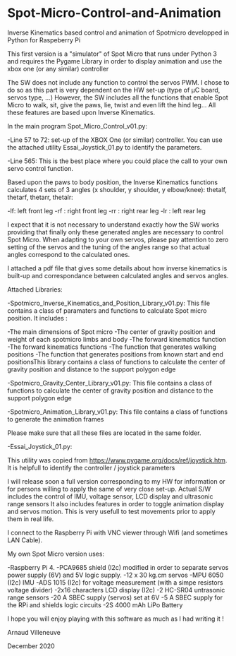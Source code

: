 # Spot-Micro-Control-and-Animation
Inverse Kinematics based control and animation of Spotmicro developped in Python for Raspeberry Pi

This first version is a "simulator" of Spot Micro that runs under Python 3 and requires the Pygame Library in order to display animation and use the xbox one (or any similar) controller

The SW does not include any function to control the servos PWM. I chose to do so as this part is very dependent on the HW set-up (type of µC board, servos type, ...)
However, the SW includes all the functions that enable Spot Micro to walk, sit, give the paws, lie, twist and even lift the hind leg...
All these features are based upon Inverse Kinematics.

In the main program Spot_Micro_Control_v01.py:

-Line 57 to 72: set-up of the XBOX One (or similar) controller. You can use the attached utility Essai_Joystick_01.py to identify the parameters.

-Line 565: This is the best place where you could place the call to your own servo control function.
 
Based upon the paws to body position, the Inverse Kinematics functions calculates 4 sets of 3 angles (x shoulder, y shoulder, y elbow/knee): thetalf, thetarf, thetarr, thetalr:

-lf: left front leg
-rf : right front leg
-rr : right rear leg
-lr : left rear leg

I expect that it is not necessary to understand exactly how the SW works providing that finally only these generated angles are necessary to control Spot Micro.
When adapting to your own servos, please pay attention to zero setting of the servos and the tuning of the angles range so that actual angles correspond to the calculated ones.

I attached a pdf file that gives some details about how inverse kinematics is built-up and correspondance between calculated angles and servos angles.

Attached Libraries:

-Spotmicro_Inverse_Kinematics_and_Position_Library_v01.py:
  This file contains a class of paramaters and functions to calculate Spot micro position.
  It includes :
  
   -The main dimensions of Spot micro
   -The center of gravity position and weight of each spotmicro limbs and body
   -The forward kinematics function
   -The forward kinematics functions
   -The function that generates walking positions
   -The function that generates positions from known start and end positionsThis library contains a class of functions to calculate the center of gravity position
    and distance to the support polygon edge

-Spotmicro_Gravity_Center_Library_v01.py:
  This file contains a class of functions to calculate the center of gravity position
  and distance to the support polygon edge
  
-Spotmicro_Animation_Library_v01.py:
  This file contains a class of functions to generate the animation frames

Please make sure that all these files are located in the same folder.

-Essai_Joystick_01.py:

  This utility was copied from https://www.pygame.org/docs/ref/joystick.htm. It is helpfull to identify the controller / joystick parameters
  
I will release soon a full version corresponding to my HW for information or for persons willing to apply the same of very close set-up.
Actual S/W includes the control of IMU, voltage sensor, LCD display and ultrasonic range sensors
It also includes features in order to toggle animation display and servos motion. This is very usefull to test movements prior to apply them in real life.

I connect to the Raspberry Pi with VNC viewer through Wifi (and sometimes LAN Cable). 

My own Spot Micro version uses:

-Raspberry Pi 4.
-PCA9685 shield (I2c) modified in order to separate servos power supply (6V) and 5V logic supply.
-12 x 30 kg.cm servos
-MPU 6050 (I2c) IMU
-ADS 1015 (I2c) for voltage measurement (with a simpe resistors voltage divider)
-2x16 characters LCD display (I2c)
-2 HC-SR04 untrasonic range sensors
-20 A SBEC supply (servos) set at 6V
-5 A SBEC supply for the RPi and shields logic circuits
-2S 4000 mAh LiPo Battery

I hope you will enjoy playing with this software as much as I had writing it ! 

Arnaud Villeneuve

December 2020




